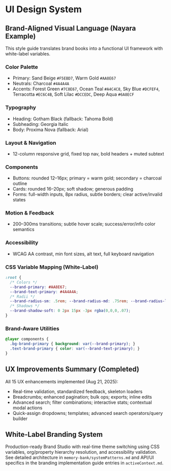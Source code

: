# UI Design System

## Brand-Aligned Visual Language (Nayara Example)

This style guide translates brand books into a functional UI framework with white-label variables.

### Color Palette
- Primary: Sand Beige `#F5EBD7`, Warm Gold `#AA8E67`
- Neutrals: Charcoal `#4A4A4A`
- Accents: Forest Green `#7C8E67`, Ocean Teal `#A4C4C8`, Sky Blue `#DCFEF4`, Terracotta `#EC6C4B`, Soft Lilac `#DCCEDC`, Deep Aqua `#6A8ECF`

### Typography
- Heading: Gotham Black (fallback: Tahoma Bold)
- Subheading: Georgia Italic
- Body: Proxima Nova (fallback: Arial)

### Layout & Navigation
- 12-column responsive grid, fixed top nav, bold headers + muted subtext

### Components
- Buttons: rounded 12–16px; primary = warm gold; secondary = charcoal outline
- Cards: rounded 16–20px; soft shadow; generous padding
- Forms: full-width inputs, 8px radius, subtle borders; clear active/invalid states

### Motion & Feedback
- 200–300ms transitions; subtle hover scale; success/error/info color semantics

### Accessibility
- WCAG AA contrast, min font sizes, alt text, full keyboard navigation

### CSS Variable Mapping (White-Label)
```css
:root {
  /* Colors */
  --brand-primary: #AA8E67;
  --brand-text-primary: #4A4A4A;
  /* Radii */
  --brand-radius-sm: .5rem; --brand-radius-md: .75rem; --brand-radius-lg: 1rem;
  /* Shadows */
  --brand-shadow-soft: 0 2px 15px -3px rgba(0,0,0,.07);
}
```

### Brand-Aware Utilities
```css
@layer components {
  .bg-brand-primary { background: var(--brand-primary); }
  .text-brand-primary { color: var(--brand-text-primary); }
}
```

## UX Improvements Summary (Completed)

All 15 UX enhancements implemented (Aug 21, 2025):
- Real-time validation, standardized feedback, skeleton loaders
- Breadcrumbs; enhanced pagination; bulk ops; exports; inline edits
- Advanced search; filter combinations; interactive stats; contextual modal actions
- Quick-assign dropdowns; templates; advanced search operators/query builder

## White-Label Branding System

Production-ready Brand Studio with real-time theme switching using CSS variables, org/property hierarchy resolution, and accessibility validation. See detailed architecture in `memory-bank/systemPatterns.md` and API/UI specifics in the branding implementation guide entries in `activeContext.md`.


